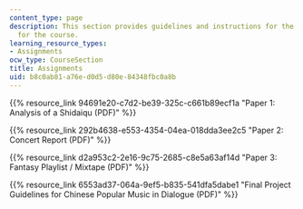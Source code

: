 ```yaml
---
content_type: page
description: This section provides guidelines and instructions for the writing assignments
  for the course.
learning_resource_types:
- Assignments
ocw_type: CourseSection
title: Assignments
uid: b8c0ab81-a76e-d0d5-d80e-84348fbc0a8b
---
```


{{% resource_link 94691e20-c7d2-be39-325c-c661b89ecf1a "Paper 1: Analysis of a Shidaiqu (PDF)" %}}

{{% resource_link 292b4638-e553-4354-04ea-018dda3ee2c5 "Paper 2: Concert Report (PDF)" %}}

{{% resource_link d2a953c2-2e16-9c75-2685-c8e5a63af14d "Paper 3: Fantasy Playlist / Mixtape (PDF)" %}}

{{% resource_link 6553ad37-064a-9ef5-b835-541dfa5dabe1 "Final Project Guidelines for Chinese Popular Music in Dialogue (PDF)" %}}